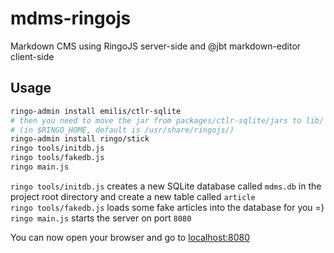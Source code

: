mdms-ringojs
============

Markdown CMS using RingoJS server-side and @jbt markdown-editor client-side

## Usage
```sh
ringo-admin install emilis/ctlr-sqlite
# then you need to move the jar from packages/ctlr-sqlite/jars to lib/
# (in $RINGO_HOME, default is /usr/share/ringojs/)
ringo-admin install ringo/stick
ringo tools/initdb.js
ringo tools/fakedb.js
ringo main.js
```

`ringo tools/initdb.js` creates a new SQLite database called `mdms.db` in the project root directory and create a new table called `article`  
`ringo tools/fakedb.js` loads some fake articles into the database for you =)  
`ringo main.js` starts the server on port `8080`  

You can now open your browser and go to [localhost:8080](http://localhost:8080)
